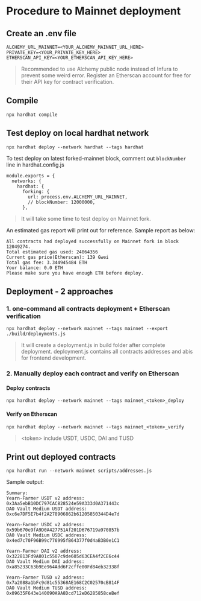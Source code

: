 # Procedure to Mainnet deployment
## Create an .env file
```
ALCHEMY_URL_MAINNET=<YOUR_ALCHEMY_MAINNET_URL_HERE>
PRIVATE_KEY=<YOUR_PRIVATE_KEY_HERE>
ETHERSCAN_API_KEY=<YOUR_ETHERSCAN_API_KEY_HERE>

```
> Recommended to use Alchemy public node instead of Infura to prevent some weird error. Register an Etherscan account for free for their API key for contract verification.
## Compile
```
npx hardhat compile
```
## Test deploy on local hardhat network
```
npx hardhat deploy --network hardhat --tags hardhat
```
To test deploy on latest forked-mainnet block, comment out ```blockNumber``` line in hardhat.config.js
```
module.exports = {
  networks: {
    hardhat: {
      forking: {
        url: process.env.ALCHEMY_URL_MAINNET,
        // blockNumber: 12000000,
      },
```
> It will take some time to test deploy on Mainnet fork.

An estimated gas report will print out for reference. Sample report as below:
```
All contracts had deployed successfully on Mainnet fork in block 12049274.
Total estimated gas used: 24064356
Current gas price(Etherscan): 139 Gwei
Total gas fee: 3.344945484 ETH
Your balance: 0.0 ETH
Please make sure you have enough ETH before deploy.
```
## Deployment - 2 approaches
### 1. one-command all contracts deployment + Etherscan verification
```
npx hardhat deploy --network mainnet --tags mainnet --export ./build/deployments.js
```
> It will create a deployment.js in build folder after complete deployment. deployment.js contains all contracts addresses and abis for frontend development.
### 2. Manually deploy each contract and verify on Etherscan
#### Deploy contracts
```
npx hardhat deploy --network mainnet --tags mainnet_<token>_deploy
```
#### Verify on Etherscan
```
npx hardhat deploy --network mainnet --tags mainnet_<token>_verify
```
> \<token> include USDT, USDC, DAI and TUSD
## Print out deployed contracts
```
npx hardhat run --network mainnet scripts/addresses.js
```
Sample output:
```
Summary:
Yearn-Farmer USDT v2 address:  0x3Aa5ebB10DC797CAC828524e59A333d0A371443c
DAO Vault Medium USDT address:  0xc6e7DF5E7b4f2A278906862b61205850344D4e7d

Yearn-Farmer USDC v2 address:  0x59b670e9fA9D0A427751Af201D676719a970857b
DAO Vault Medium USDC address:  0x4ed7c70F96B99c776995fB64377f0d4aB3B0e1C1

Yearn-Farmer DAI v2 address:  0x322813Fd9A801c5507c9de605d63CEA4f2CE6c44
DAO Vault Medium DAI address:  0xa85233C63b9Ee964Add6F2cffe00Fd84eb32338f

Yearn-Farmer TUSD v2 address:  0x7a2088a1bFc9d81c55368AE168C2C02570cB814F
DAO Vault Medium TUSD address:  0x09635F643e140090A9A8Dcd712eD6285858ceBef
```